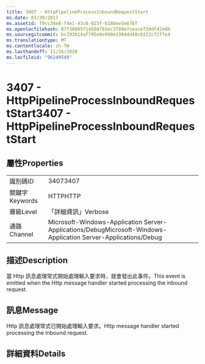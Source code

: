 ```yaml
---
title: 3407 - HttpPipelineProcessInboundRequestStart
ms.date: 03/30/2017
ms.assetid: f9cc34e8-f4e1-43c8-823f-6186ee5e676f
ms.openlocfilehash: 07f38005f14504793ec3789e7ceacef39df42e0b
ms.sourcegitcommit: bc293b14af795e0e999e3304dd40c0222cf2ffe4
ms.translationtype: MT
ms.contentlocale: zh-TW
ms.lasthandoff: 11/26/2020
ms.locfileid: "96249549"
---
```

# <a name="3407---httppipelineprocessinboundrequeststart"></a><span data-ttu-id="9a68b-102">3407 - HttpPipelineProcessInboundRequestStart</span><span class="sxs-lookup"><span data-stu-id="9a68b-102">3407 - HttpPipelineProcessInboundRequestStart</span></span>

## <a name="properties"></a><span data-ttu-id="9a68b-103">屬性</span><span class="sxs-lookup"><span data-stu-id="9a68b-103">Properties</span></span>  
  
|||  
|-|-|  
|<span data-ttu-id="9a68b-104">識別碼</span><span class="sxs-lookup"><span data-stu-id="9a68b-104">ID</span></span>|<span data-ttu-id="9a68b-105">3407</span><span class="sxs-lookup"><span data-stu-id="9a68b-105">3407</span></span>|  
|<span data-ttu-id="9a68b-106">關鍵字</span><span class="sxs-lookup"><span data-stu-id="9a68b-106">Keywords</span></span>|<span data-ttu-id="9a68b-107">HTTP</span><span class="sxs-lookup"><span data-stu-id="9a68b-107">HTTP</span></span>|  
|<span data-ttu-id="9a68b-108">層級</span><span class="sxs-lookup"><span data-stu-id="9a68b-108">Level</span></span>|<span data-ttu-id="9a68b-109">「詳細資訊」</span><span class="sxs-lookup"><span data-stu-id="9a68b-109">Verbose</span></span>|  
|<span data-ttu-id="9a68b-110">通路</span><span class="sxs-lookup"><span data-stu-id="9a68b-110">Channel</span></span>|<span data-ttu-id="9a68b-111">Microsoft-Windows-Application Server-Applications/Debug</span><span class="sxs-lookup"><span data-stu-id="9a68b-111">Microsoft-Windows-Application Server-Applications/Debug</span></span>|  
  
## <a name="description"></a><span data-ttu-id="9a68b-112">描述</span><span class="sxs-lookup"><span data-stu-id="9a68b-112">Description</span></span>  

 <span data-ttu-id="9a68b-113">當 Http 訊息處理常式開始處理輸入要求時，就會發出此事件。</span><span class="sxs-lookup"><span data-stu-id="9a68b-113">This event is emitted when the Http message handler started processing the inbound request.</span></span>  
  
## <a name="message"></a><span data-ttu-id="9a68b-114">訊息</span><span class="sxs-lookup"><span data-stu-id="9a68b-114">Message</span></span>  

 <span data-ttu-id="9a68b-115">Http 訊息處理常式已開始處理輸入要求。</span><span class="sxs-lookup"><span data-stu-id="9a68b-115">Http message handler started processing the inbound request.</span></span>  
  
## <a name="details"></a><span data-ttu-id="9a68b-116">詳細資料</span><span class="sxs-lookup"><span data-stu-id="9a68b-116">Details</span></span>
